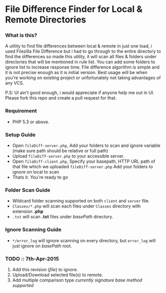 # File Difference Finder for Local & Remote Directories #

### What is this? ###

A utility to find file differences between local & remote in just one load, i used Filezilla File Difference but i had to go through to the entire directory to find the differences so made this utility, it will scan all files & folders under directories that will be mentioned in rule list. You can add some folders to ignore list to increase response time. File difference algorithm is simple and it is not precise enough as it is initial version. Best usage will be when you're working on existing project or unfortunately not taking advantages of any VCS.

P.S: UI ain't good enough, i would appreciate if anyone help me out in UI. Please fork this repo and create a pull request for that.

### Requirement ###
* PHP 5.3 or above.

### Setup Guide ###

* Open `fileDiff-server.php`, Add your folders to scan and ignore variable (make sure path should be relative or full path)
* Upload `fileDiff-server.php` to your accessible server.
* Open `fileDiff-client.php`, Specify your basepath, HTTP URL path of that file which we uploaded `fileDiff-server.php` Add your folders to ignore on local to scan
* Thats it. You're ready to go

### Folder Scan Guide ###
* Wildcard folder scanning supported on both `client` and `server` file.
* `Classes/*.php` will scan each files under `Classes` directory with extension **.php**
* `.txt` will scan **.txt** files under *basePath* directory.

### Ignore Scanning Guide ###
* `*/error_log` will ignore scanning on every directory, but `error_log` will just ignore on *basePath* root.

### TODO :: 7th-Apr-2015 ###
1. Add this revision (*file*) to ignore.
2. Upload/Download selected file(s) to remote.
3. Add multiple comparison type *currently signature base method supported*
